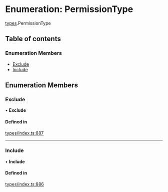 # Enumeration: PermissionType

[types](../wiki/types).PermissionType

## Table of contents

### Enumeration Members

- [Exclude](../wiki/types.PermissionType#exclude)
- [Include](../wiki/types.PermissionType#include)

## Enumeration Members

### Exclude

• **Exclude**

#### Defined in

[types/index.ts:887](https://github.com/PolymathNetwork/polymesh-sdk/blob/c6fe1be3/src/types/index.ts#L887)

___

### Include

• **Include**

#### Defined in

[types/index.ts:886](https://github.com/PolymathNetwork/polymesh-sdk/blob/c6fe1be3/src/types/index.ts#L886)
